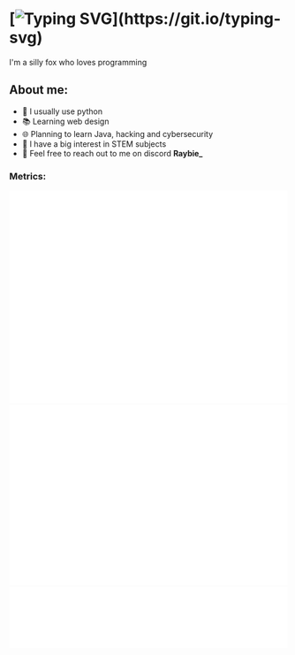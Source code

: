 # [![Typing SVG](https://readme-typing-svg.demolab.com?font=&pause=1000&color=8A22F7&repeat=false&width=435&lines=Heyya%2C+I'm+Raybie!)](https://git.io/typing-svg)
I'm a silly fox who loves programming

## About me:
- 🐍 I usually use python
- 📚 Learning web design
- 🌐 Planning to learn Java, hacking and cybersecurity
- 🧪 I have a big interest in STEM subjects
- 💬 Feel free to reach out to me on discord **Raybie_**

### Metrics:
![Metrics](/github-metrics.svg)
![Metrics](/metrics.plugin.isocalendar.fullyear.svg)
![Metrics](/metrics.plugin.languages.svg)
